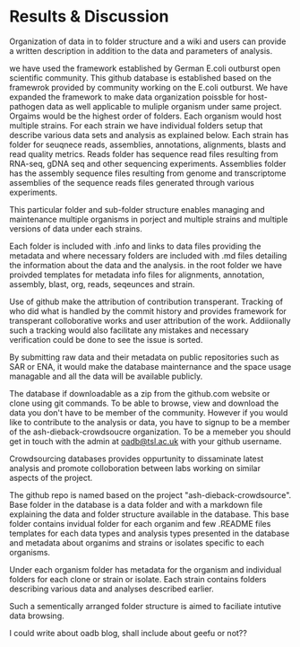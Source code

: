 # Results & Discussion

Organization of data in to folder structure and a wiki
and users can provide a written description in addition to the data and parameters of analysis.

we have used the framework established by German E.coli outburst open scientific community.
This github database is established based on the framewrok provided by community working on the E.coli outburst.
We have expanded the framework to make data organization poissble for host-pathogen data as well applicable to muliple organism under same project. Orgaims would be the highest order of folders.
Each organism would host multiple strains.
For each strain we have individual folders setup that describe various data sets and analysis as explained below. Each strain has folder for seuqnece reads, assemblies, annotations, alignments, blasts and read quality metrics. Reads folder has sequence read files resulting from RNA-seq, gDNA seq and other sequencing experiments. Assemblies folder has the assembly sequence files resulting from genome and transcriptome assemblies of the sequence reads files generated through various experiments.


This particular folder and sub-folder structure enables managing and maintenance multiple organisms in porject and multiple strains and multiple versions of data under each strains.

Each folder is included with .info and links to data files providing the metadata and where necessary folders are included with .md files detailing the information about the data and the analysis.
in the root folder we have proivded templates for metadata info files for alignments, annotation, assembly, blast, org, reads, seqeunces and strain.

Use of github make the attribution of contribution transperant. Tracking of who did what is handled by the commit history and provides framework for transperant colloborative works and user attribution of the work. Addiionally such a tracking would also facilitate any mistakes and necessary verification could be done to see the issue is sorted.

By submitting raw data and their metadata on public repositories such as SAR or ENA, it would make the database mainternance and the space usage managable and all the data will be available publicly.

The database if downloadable as a zip from the github.com website or clone using git commands. To be able to browse, view and download the data you don't have to be member of the community. However if you would like to contribute to the analysis or data, you have to signup to be a member of the ash-dieback-crowdsoucre organization. To be a memeber you should get in touch with the admin at oadb@tsl.ac.uk with your github username.

Crowdsourcing databases provides oppurtunity to dissaminate latest analysis and promote colloboration between labs working on similar aspects of the project.

The github repo is named based on the project "ash-dieback-crowdsource".
Base folder in the database is a data folder and with a markdown file explaining the data and folder structure available in the database.
This base folder contains invidual folder for each organim and few .README files templates for each data types and analysis types presented in the database and metadata about organims and strains or isolates specific to each organisms.

Under each organism folder has metadata for the organism and individual folders for each clone or strain or isolate. Each strain contains folders describing various data and analyses described earlier.

Such a sementically arranged folder structure is aimed to faciliate intutive data browsing.


I could write about oadb blog, shall include about geefu or not??


